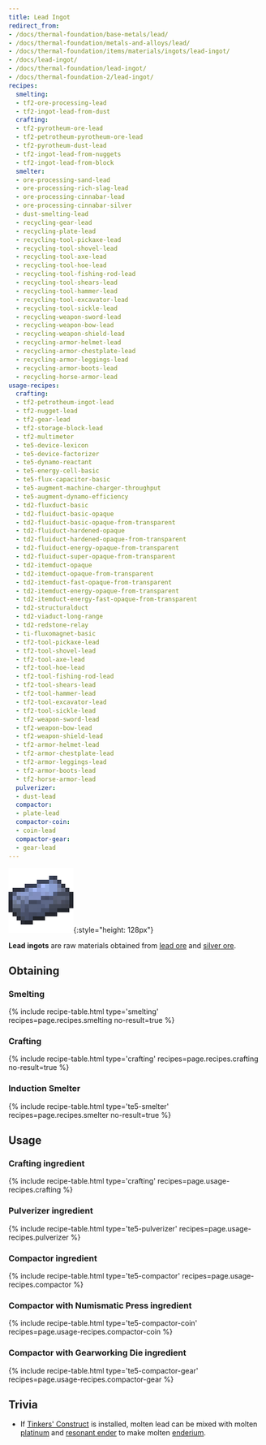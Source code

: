 ```yaml
---
title: Lead Ingot
redirect_from:
- /docs/thermal-foundation/base-metals/lead/
- /docs/thermal-foundation/metals-and-alloys/lead/
- /docs/thermal-foundation/items/materials/ingots/lead-ingot/
- /docs/lead-ingot/
- /docs/thermal-foundation/lead-ingot/
- /docs/thermal-foundation-2/lead-ingot/
recipes:
  smelting:
  - tf2-ore-processing-lead
  - tf2-ingot-lead-from-dust
  crafting:
  - tf2-pyrotheum-ore-lead
  - tf2-petrotheum-pyrotheum-ore-lead
  - tf2-pyrotheum-dust-lead
  - tf2-ingot-lead-from-nuggets
  - tf2-ingot-lead-from-block
  smelter:
  - ore-processing-sand-lead
  - ore-processing-rich-slag-lead
  - ore-processing-cinnabar-lead
  - ore-processing-cinnabar-silver
  - dust-smelting-lead
  - recycling-gear-lead
  - recycling-plate-lead
  - recycling-tool-pickaxe-lead
  - recycling-tool-shovel-lead
  - recycling-tool-axe-lead
  - recycling-tool-hoe-lead
  - recycling-tool-fishing-rod-lead
  - recycling-tool-shears-lead
  - recycling-tool-hammer-lead
  - recycling-tool-excavator-lead
  - recycling-tool-sickle-lead
  - recycling-weapon-sword-lead
  - recycling-weapon-bow-lead
  - recycling-weapon-shield-lead
  - recycling-armor-helmet-lead
  - recycling-armor-chestplate-lead
  - recycling-armor-leggings-lead
  - recycling-armor-boots-lead
  - recycling-horse-armor-lead
usage-recipes:
  crafting:
  - tf2-petrotheum-ingot-lead
  - tf2-nugget-lead
  - tf2-gear-lead
  - tf2-storage-block-lead
  - tf2-multimeter
  - te5-device-lexicon
  - te5-device-factorizer
  - te5-dynamo-reactant
  - te5-energy-cell-basic
  - te5-flux-capacitor-basic
  - te5-augment-machine-charger-throughput
  - te5-augment-dynamo-efficiency
  - td2-fluxduct-basic
  - td2-fluiduct-basic-opaque
  - td2-fluiduct-basic-opaque-from-transparent
  - td2-fluiduct-hardened-opaque
  - td2-fluiduct-hardened-opaque-from-transparent
  - td2-fluiduct-energy-opaque-from-transparent
  - td2-fluiduct-super-opaque-from-transparent
  - td2-itemduct-opaque
  - td2-itemduct-opaque-from-transparent
  - td2-itemduct-fast-opaque-from-transparent
  - td2-itemduct-energy-opaque-from-transparent
  - td2-itemduct-energy-fast-opaque-from-transparent
  - td2-structuralduct
  - td2-viaduct-long-range
  - td2-redstone-relay
  - ti-fluxomagnet-basic
  - tf2-tool-pickaxe-lead
  - tf2-tool-shovel-lead
  - tf2-tool-axe-lead
  - tf2-tool-hoe-lead
  - tf2-tool-fishing-rod-lead
  - tf2-tool-shears-lead
  - tf2-tool-hammer-lead
  - tf2-tool-excavator-lead
  - tf2-tool-sickle-lead
  - tf2-weapon-sword-lead
  - tf2-weapon-bow-lead
  - tf2-weapon-shield-lead
  - tf2-armor-helmet-lead
  - tf2-armor-chestplate-lead
  - tf2-armor-leggings-lead
  - tf2-armor-boots-lead
  - tf2-horse-armor-lead
  pulverizer:
  - dust-lead
  compactor:
  - plate-lead
  compactor-coin:
  - coin-lead
  compactor-gear:
  - gear-lead
---
```


![Lead ingot](/assets/images/thermal-foundation-2/ingot-lead.png){:style="height: 128px"}


**Lead ingots** are raw materials obtained from [lead ore](/docs/1.12/thermal-foundation-2/lead-ore/) and
[silver ore](/docs/1.12/thermal-foundation-2/silver-ore/).


Obtaining
---------

### Smelting
{% include recipe-table.html type='smelting' recipes=page.recipes.smelting no-result=true %}

### Crafting
{% include recipe-table.html type='crafting' recipes=page.recipes.crafting no-result=true %}

### Induction Smelter
{% include recipe-table.html type='te5-smelter' recipes=page.recipes.smelter no-result=true %}


Usage
-----

### Crafting ingredient
{% include recipe-table.html type='crafting' recipes=page.usage-recipes.crafting %}

### Pulverizer ingredient
{% include recipe-table.html type='te5-pulverizer' recipes=page.usage-recipes.pulverizer %}

### Compactor ingredient
{% include recipe-table.html type='te5-compactor' recipes=page.usage-recipes.compactor %}

### Compactor with Numismatic Press ingredient
{% include recipe-table.html type='te5-compactor-coin' recipes=page.usage-recipes.compactor-coin %}

### Compactor with Gearworking Die ingredient
{% include recipe-table.html type='te5-compactor-gear' recipes=page.usage-recipes.compactor-gear %}


Trivia
------

* If [Tinkers'
  Construct](https://minecraft.curseforge.com/projects/tinkers-construct) is
  installed, molten lead can be mixed with molten
  [platinum](/docs/1.12/thermal-foundation-2/platinum-ingot/) and [resonant ender](/docs/1.12/thermal-foundation-2/resonant-ender/)
  to make molten [enderium](/docs/1.12/thermal-foundation-2/enderium-ingot/).
